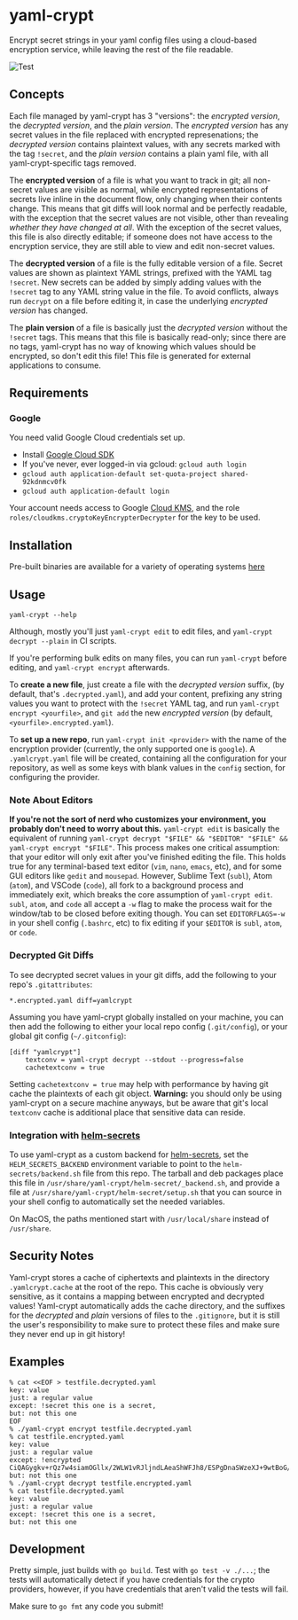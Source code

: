 # yaml-crypt

Encrypt secret strings in your yaml config files using a cloud-based encryption service, while leaving the rest of the file readable.

![Test](https://github.com/farmersedgeinc/yaml-crypt/workflows/Test/badge.svg?branch=tests)

## Concepts

Each file managed by yaml-crypt has 3 "versions": the _encrypted version_, the _decrypted version_, and the _plain version_. The _encrypted version_ has any secret values in the file replaced with encrypted represenations; the _decrypted version_ contains plaintext values, with any secrets marked with the tag `!secret`, and the _plain version_ contains a plain yaml file, with all yaml-crypt-specific tags removed.

The **encrypted version** of a file is what you want to track in git; all non-secret values are visible as normal, while encrypted representations of secrets live inline in the document flow, only changing when their contents change. This means that git diffs will look normal and be perfectly readable, with the exception that the secret values are not visible, other than revealing _whether they have changed at all_. With the exception of the secret values, this file is also directly editable; if someone does not have access to the encryption service, they are still able to view and edit non-secret values.

The **decrypted version** of a file is the fully editable version of a file. Secret values are shown as plaintext YAML strings, prefixed with the YAML tag `!secret`. New secrets can be added by simply adding values with the `!secret` tag to any YAML string value in the file. To avoid conflicts, always run `decrypt` on a file before editing it, in case the underlying _encrypted version_ has changed.

The **plain version** of a file is basically just the _decrypted version_ without the `!secret` tags. This means that this file is basically read-only; since there are no tags, yaml-crypt has no way of knowing which values should be encrypted, so don't edit this file! This file is generated for external applications to consume.

## Requirements

### Google

You need valid Google Cloud credentials set up. 
* Install [Google Cloud SDK](https://cloud.google.com/sdk/gcloud/)
* If you've never, ever logged-in via gcloud: `gcloud auth login`
* `gcloud auth application-default set-quota-project shared-92kdnmcv0fk`
* `gcloud auth application-default login`

Your account needs access to Google [Cloud KMS](https://cloud.google.com/security-key-management), and the role `roles/cloudkms.cryptoKeyEncrypterDecrypter` for the key to be used.

## Installation

Pre-built binaries are available for a variety of operating systems [here](https://github.com/farmersedgeinc/yaml-crypt/releases/latest)

## Usage

```
yaml-crypt --help
```

Although, mostly you'll just `yaml-crypt edit` to edit files, and `yaml-crypt decrypt --plain` in CI scripts.

If you're performing bulk edits on many files, you can run `yaml-crypt` before editing, and `yaml-crypt encrypt` afterwards.

To **create a new file**, just create a file with the _decrypted version_ suffix, (by default, that's `.decrypted.yaml`), and add your content, prefixing any string values you want to protect with the `!secret` YAML tag, and run `yaml-crypt encrypt <yourfile>`, and `git add` the new _encrypted version_ (by default, `<yourfile>.encrypted.yaml`).

To **set up a new repo**, run `yaml-crypt init <provider>` with the name of the encryption provider (currently, the only supported one is `google`). A `.yamlcrypt.yaml` file will be created, containing all the configuration for your repository, as well as some keys with blank values in the `config` section, for configuring the provider.

### Note About Editors

**If you're not the sort of nerd who customizes your environment, you probably don't need to worry about this.** `yaml-crypt edit` is basically the equivalent of running `yaml-crypt decrypt "$FILE" && "$EDITOR" "$FILE" && yaml-crypt encrypt "$FILE"`. This process makes one critical assumption: that your editor will only exit after you've finished editing the file. This holds true for any terminal-based text editor (`vim`, `nano`, `emacs`, etc), and for some GUI editors like `gedit` and `mousepad`. However, Sublime Text (`subl`), Atom (`atom`), and VSCode (`code`), all fork to a background process and immediately exit, which breaks the core assumption of `yaml-crypt edit`. `subl`, `atom`, and `code` all accept a `-w` flag to make the process wait for the window/tab to be closed before exiting though. You can set `EDITORFLAGS=-w` in your shell config (`.bashrc`, etc) to fix editing if your `$EDITOR` is `subl`, `atom`, or `code`.

### Decrypted Git Diffs

To see decrypted secret values in your git diffs, add the following to your repo's `.gitattributes`:

```
*.encrypted.yaml diff=yamlcrypt
```

Assuming you have yaml-crypt globally installed on your machine, you can then add the following to either your local repo config (`.git/config`), or your global git config (`~/.gitconfig`):

```
[diff "yamlcrypt"]
    textconv = yaml-crypt decrypt --stdout --progress=false
    cachetextconv = true
```

Setting `cachetextconv = true` may help with performance by having git cache the plaintexts of each git object. **Warning:** you should only be using yaml-crypt on a secure machine anyways, but be aware that git's local `textconv` cache is additional place that sensitive data can reside.

### Integration with [helm-secrets](https://github.com/jkroepke/helm-secrets)

To use yaml-crypt as a custom backend for [helm-secrets](https://github.com/jkroepke/helm-secrets), set the `HELM_SECRETS_BACKEND` environment variable to point to the `helm-secrets/backend.sh` file from this repo. The tarball and deb packages place this file in `/usr/share/yaml-crypt/helm-secret/_backend.sh`, and provide a file at `/usr/share/yaml-crypt/helm-secret/setup.sh` that you can source in your shell config to automatically set the needed variables.

On MacOS, the paths mentioned start with `/usr/local/share` instead of `/usr/share`.

## Security Notes

Yaml-crypt stores a cache of ciphertexts and plaintexts in the directory `.yamlcrypt.cache` at the root of the repo. This cache is obviously very sensitive, as it contains a mapping between encrypted and decrypted values! Yaml-crypt automatically adds the cache directory, and the suffixes for the _decrypted_ and _plain_ versions of files to the `.gitignore`, but it is still the user's responsibility to make sure to protect these files and make sure they never end up in git history!

## Examples

```
% cat <<EOF > testfile.decrypted.yaml
key: value
just: a regular value
except: !secret this one is a secret,
but: not this one
EOF
% ./yaml-crypt encrypt testfile.decrypted.yaml
% cat testfile.encrypted.yaml
key: value
just: a regular value
except: !encrypted CiQAGygkv+rQz7w4siamOGllx/2WLW1vRJljndLAeaShWFJh8/ESPgDnaSWzeXJ+9wtBoG/j+Y3VHn+5AZP78aTMBsIVgR5s5h4om58otx/Tdez+iTy0ZVkVDEPrcPsDQ2JPuxvU
but: not this one
% ./yaml-crypt decrypt testfile.encrypted.yaml
% cat testfile.decrypted.yaml
key: value
just: a regular value
except: !secret this one is a secret,
but: not this one
```

## Development

Pretty simple, just builds with `go build`. Test with `go test -v ./...`; the tests will automatically detect if you have credentials for the crypto providers, however, if you have credentials that aren't valid the tests will fail.

Make sure to `go fmt` any code you submit!
